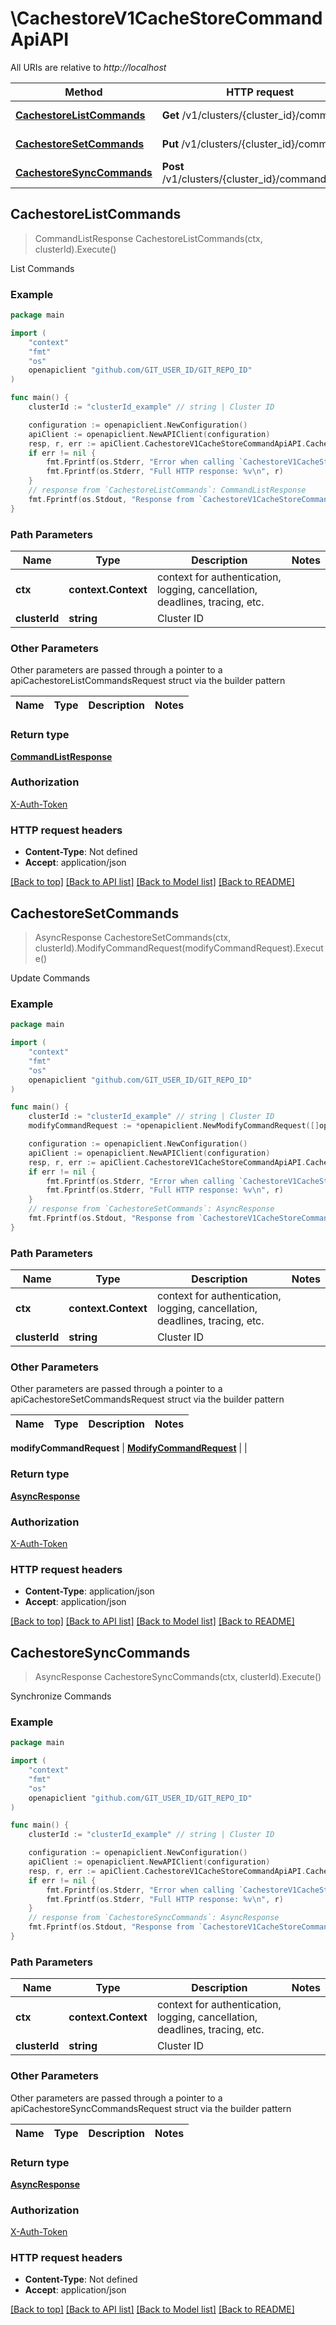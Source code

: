 # \CachestoreV1CacheStoreCommandApiAPI

All URIs are relative to *http://localhost*

Method | HTTP request | Description
------------- | ------------- | -------------
[**CachestoreListCommands**](CachestoreV1CacheStoreCommandApiAPI.md#CachestoreListCommands) | **Get** /v1/clusters/{cluster_id}/commands | List Commands
[**CachestoreSetCommands**](CachestoreV1CacheStoreCommandApiAPI.md#CachestoreSetCommands) | **Put** /v1/clusters/{cluster_id}/commands | Update Commands
[**CachestoreSyncCommands**](CachestoreV1CacheStoreCommandApiAPI.md#CachestoreSyncCommands) | **Post** /v1/clusters/{cluster_id}/commands/sync | Synchronize Commands



## CachestoreListCommands

> CommandListResponse CachestoreListCommands(ctx, clusterId).Execute()

List Commands



### Example

```go
package main

import (
	"context"
	"fmt"
	"os"
	openapiclient "github.com/GIT_USER_ID/GIT_REPO_ID"
)

func main() {
	clusterId := "clusterId_example" // string | Cluster ID

	configuration := openapiclient.NewConfiguration()
	apiClient := openapiclient.NewAPIClient(configuration)
	resp, r, err := apiClient.CachestoreV1CacheStoreCommandApiAPI.CachestoreListCommands(context.Background(), clusterId).Execute()
	if err != nil {
		fmt.Fprintf(os.Stderr, "Error when calling `CachestoreV1CacheStoreCommandApiAPI.CachestoreListCommands``: %v\n", err)
		fmt.Fprintf(os.Stderr, "Full HTTP response: %v\n", r)
	}
	// response from `CachestoreListCommands`: CommandListResponse
	fmt.Fprintf(os.Stdout, "Response from `CachestoreV1CacheStoreCommandApiAPI.CachestoreListCommands`: %v\n", resp)
}
```

### Path Parameters


Name | Type | Description  | Notes
------------- | ------------- | ------------- | -------------
**ctx** | **context.Context** | context for authentication, logging, cancellation, deadlines, tracing, etc.
**clusterId** | **string** | Cluster ID | 

### Other Parameters

Other parameters are passed through a pointer to a apiCachestoreListCommandsRequest struct via the builder pattern


Name | Type | Description  | Notes
------------- | ------------- | ------------- | -------------


### Return type

[**CommandListResponse**](CommandListResponse.md)

### Authorization

[X-Auth-Token](../README.md#X-Auth-Token)

### HTTP request headers

- **Content-Type**: Not defined
- **Accept**: application/json

[[Back to top]](#) [[Back to API list]](../README.md#documentation-for-api-endpoints)
[[Back to Model list]](../README.md#documentation-for-models)
[[Back to README]](../README.md)


## CachestoreSetCommands

> AsyncResponse CachestoreSetCommands(ctx, clusterId).ModifyCommandRequest(modifyCommandRequest).Execute()

Update Commands



### Example

```go
package main

import (
	"context"
	"fmt"
	"os"
	openapiclient "github.com/GIT_USER_ID/GIT_REPO_ID"
)

func main() {
	clusterId := "clusterId_example" // string | Cluster ID
	modifyCommandRequest := *openapiclient.NewModifyCommandRequest([]openapiclient.ModifyCommandItem{*openapiclient.NewModifyCommandItem("Id_example", "Name_example", "NewValue_example")}) // ModifyCommandRequest | 

	configuration := openapiclient.NewConfiguration()
	apiClient := openapiclient.NewAPIClient(configuration)
	resp, r, err := apiClient.CachestoreV1CacheStoreCommandApiAPI.CachestoreSetCommands(context.Background(), clusterId).ModifyCommandRequest(modifyCommandRequest).Execute()
	if err != nil {
		fmt.Fprintf(os.Stderr, "Error when calling `CachestoreV1CacheStoreCommandApiAPI.CachestoreSetCommands``: %v\n", err)
		fmt.Fprintf(os.Stderr, "Full HTTP response: %v\n", r)
	}
	// response from `CachestoreSetCommands`: AsyncResponse
	fmt.Fprintf(os.Stdout, "Response from `CachestoreV1CacheStoreCommandApiAPI.CachestoreSetCommands`: %v\n", resp)
}
```

### Path Parameters


Name | Type | Description  | Notes
------------- | ------------- | ------------- | -------------
**ctx** | **context.Context** | context for authentication, logging, cancellation, deadlines, tracing, etc.
**clusterId** | **string** | Cluster ID | 

### Other Parameters

Other parameters are passed through a pointer to a apiCachestoreSetCommandsRequest struct via the builder pattern


Name | Type | Description  | Notes
------------- | ------------- | ------------- | -------------

 **modifyCommandRequest** | [**ModifyCommandRequest**](ModifyCommandRequest.md) |  | 

### Return type

[**AsyncResponse**](AsyncResponse.md)

### Authorization

[X-Auth-Token](../README.md#X-Auth-Token)

### HTTP request headers

- **Content-Type**: application/json
- **Accept**: application/json

[[Back to top]](#) [[Back to API list]](../README.md#documentation-for-api-endpoints)
[[Back to Model list]](../README.md#documentation-for-models)
[[Back to README]](../README.md)


## CachestoreSyncCommands

> AsyncResponse CachestoreSyncCommands(ctx, clusterId).Execute()

Synchronize Commands



### Example

```go
package main

import (
	"context"
	"fmt"
	"os"
	openapiclient "github.com/GIT_USER_ID/GIT_REPO_ID"
)

func main() {
	clusterId := "clusterId_example" // string | Cluster ID

	configuration := openapiclient.NewConfiguration()
	apiClient := openapiclient.NewAPIClient(configuration)
	resp, r, err := apiClient.CachestoreV1CacheStoreCommandApiAPI.CachestoreSyncCommands(context.Background(), clusterId).Execute()
	if err != nil {
		fmt.Fprintf(os.Stderr, "Error when calling `CachestoreV1CacheStoreCommandApiAPI.CachestoreSyncCommands``: %v\n", err)
		fmt.Fprintf(os.Stderr, "Full HTTP response: %v\n", r)
	}
	// response from `CachestoreSyncCommands`: AsyncResponse
	fmt.Fprintf(os.Stdout, "Response from `CachestoreV1CacheStoreCommandApiAPI.CachestoreSyncCommands`: %v\n", resp)
}
```

### Path Parameters


Name | Type | Description  | Notes
------------- | ------------- | ------------- | -------------
**ctx** | **context.Context** | context for authentication, logging, cancellation, deadlines, tracing, etc.
**clusterId** | **string** | Cluster ID | 

### Other Parameters

Other parameters are passed through a pointer to a apiCachestoreSyncCommandsRequest struct via the builder pattern


Name | Type | Description  | Notes
------------- | ------------- | ------------- | -------------


### Return type

[**AsyncResponse**](AsyncResponse.md)

### Authorization

[X-Auth-Token](../README.md#X-Auth-Token)

### HTTP request headers

- **Content-Type**: Not defined
- **Accept**: application/json

[[Back to top]](#) [[Back to API list]](../README.md#documentation-for-api-endpoints)
[[Back to Model list]](../README.md#documentation-for-models)
[[Back to README]](../README.md)

